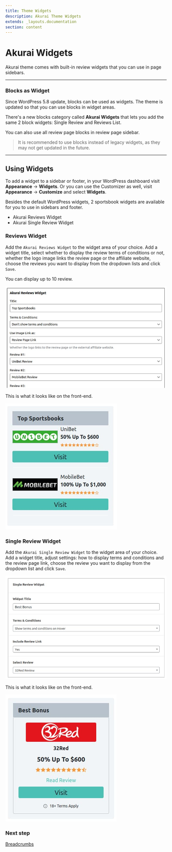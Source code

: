```yaml
---
title: Theme Widgets
description: Akurai Theme Widgets
extends: _layouts.documentation
section: content
---
```


# Akurai Widgets

Akurai theme comes with built-in review widgets that you can use in page sidebars.

---

### Blocks as Widget

Since WordPress 5.8 update, blocks can be used as widgets. The theme is updated so that you can use blocks in widget areas.

There's a new blocks category called **Akurai Widgets** that lets you add the same 2 block widgets: Single Review and Reviews List.

You can also use all review page blocks in review page sidebar.

> It is recommended to use blocks instead of legacy widgets, as they may not get updated in the future.

---

## Using Widgets

To add a widget to a sidebar or footer, in your WordPress dashboard visit **Appearance** &#8594; **Widgets**.
Or you can use the Customizer as well, visit **Appearance** &#8594; **Customize** and select **Widgets**.

Besides the default WordPress widgets, 2 sportsbook widgets are available for you to use in sidebars and footer.

- Akurai Reviews Widget
- Akurai Single Review Widget

### Reviews Widget

Add the `Akurai Reviews Widget` to the widget area of your choice.
Add a widget title, select whether to display the review terms of conditions or not, whether the logo image links the review page or the affiliate website, choose the reviews you want to display from the dropdown lists and click `Save`.

You can display up to 10 review.

![Akurai Reviews Widget](/assets/images/akurai/akurai-widget-reviews-editor.jpg)

This is what it looks like on the front-end.

![Akurai Reviews Widget](/assets/images/akurai/akurai-widget-reviews.jpg)

### Single Review Widget

Add the `Akurai Single Review Widget` to the widget area of your choice.
Add a widget title, adjust settings: how to display terms and conditions and the review page link, choose the review you want to display from the dropdown list and click `Save`.

![Akurai Reviews Widget](/assets/images/akurai/akurai-widget-review-editor.jpg)

This is what it looks like on the front-end.

![Akurai Reviews Widget](/assets/images/akurai/akurai-widget-review.jpg)

### Next step

[Breadcrumbs](/docs/akurai/breadcrumbs/)
